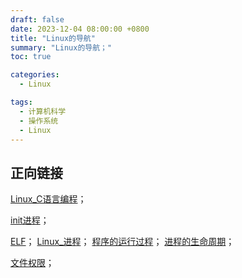 ```yaml
---
draft: false
date: 2023-12-04 08:00:00 +0800
title: "Linux的导航"
summary: "Linux的导航；"
toc: true

categories:
  - Linux

tags:
  - 计算机科学
  - 操作系统
  - Linux
---
```


## 正向链接

[Linux_C语言编程](/post/computer-science/program/Linux_C语言编程)；

[init进程](/post/computer-science/operating-system/linux/init进程)；

[ELF](/post/computer-science/operating-system/linux/ELF)；
[Linux_进程](/post/computer-science/operating-system/linux/Linux_进程)；
[程序的运行过程](/post/computer-science/operating-system/linux/程序的运行过程)；
[进程的生命周期](/post/computer-science/operating-system/linux/进程的生命周期)；

[文件权限](/post/computer-science/operating-system/linux/文件权限)；
